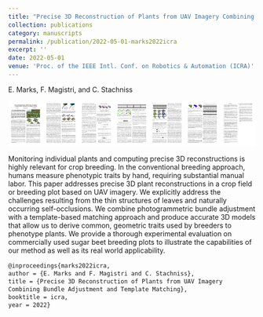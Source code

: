 ```yaml
---
title: "Precise 3D Reconstruction of Plants from UAV Imagery Combining Bundle Adjustment and Template Matching"
collection: publications
category: manuscripts
permalink: /publication/2022-05-01-marks2022icra
excerpt: ''
date: 2022-05-01
venue: 'Proc. of the IEEE Intl. Conf. on Robotics & Automation (ICRA)'
---
```

E. Marks, F. Magistri, and C. Stachniss<br/>

[<img src="/images/papers/marks2022icra.png">](https://www.ipb.uni-bonn.de/wp-content/papercite-data/pdf/marks2022icra.pdf)

Monitoring individual plants and computing precise 3D reconstructions is highly relevant for crop breeding. In the conventional breeding approach, humans measure phenotypic traits by hand, requiring substantial manual labor. This paper addresses precise 3D plant reconstructions in a crop field or breeding plot based on UAV imagery. We explicitly address the challenges resulting from the thin structures of leaves and naturally occurring self-occlusions. We combine photogrammetric bundle adjustment with a template-based matching approach and produce accurate 3D models that allow us to derive common, geometric traits used by breeders to phenotype plants. We provide a thorough experimental evaluation on commercially used sugar beet breeding plots to illustrate the capabilities of our method as well as its real world applicability.

```bibtek
@inproceedings{marks2022icra,
author = {E. Marks and F. Magistri and C. Stachniss},
title = {Precise 3D Reconstruction of Plants from UAV Imagery Combining Bundle Adjustment and Template Matching},
booktitle = icra,
year = 2022}
```
